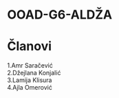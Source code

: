 # OOAD-G6-ALDŽA
# Članovi
1.Amr Saračević  
2.Džejlana Konjalić  
3.Lamija Klisura  
4.Ajla Omerović  
